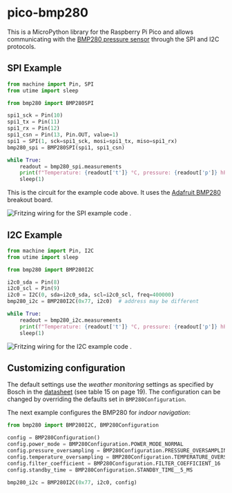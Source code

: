 # pico-bmp280

This is a MicroPython library for the Raspberry Pi Pico and allows communicating with the 
[BMP280 pressure sensor](https://www.bosch-sensortec.com/products/environmental-sensors/pressure-sensors/bmp280/) 
through the SPI and I2C protocols.

## SPI Example
```python
from machine import Pin, SPI
from utime import sleep

from bmp280 import BMP280SPI

spi1_sck = Pin(10)
spi1_tx = Pin(11)
spi1_rx = Pin(12)
spi1_csn = Pin(13, Pin.OUT, value=1)
spi1 = SPI(1, sck=spi1_sck, mosi=spi1_tx, miso=spi1_rx)
bmp280_spi = BMP280SPI(spi1, spi1_csn)

while True:
    readout = bmp280_spi.measurements
    print(f"Temperature: {readout['t']} °C, pressure: {readout['p']} hPa.")
    sleep(1)
```
This is the circuit for the example code above. It uses the [Adafruit BMP280](https://www.adafruit.com/product/2651) 
breakout board.

![Fritzing wiring for the SPI example code .](images/example_spi.png "Wiring")

## I2C Example
```python
from machine import Pin, I2C
from utime import sleep

from bmp280 import BMP280I2C

i2c0_sda = Pin(8)
i2c0_scl = Pin(9)
i2c0 = I2C(0, sda=i2c0_sda, scl=i2c0_scl, freq=400000)
bmp280_i2c = BMP280I2C(0x77, i2c0)  # address may be different

while True:
    readout = bmp280_i2c.measurements
    print(f"Temperature: {readout['t']} °C, pressure: {readout['p']} hPa.")
    sleep(1)
```

![Fritzing wiring for the I2C example code .](images/example_i2c.png "Wiring")

## Customizing configuration
The default settings use the *weather monitoring* settings as specified 
by Bosch in the [datasheet](https://www.bosch-sensortec.com/products/environmental-sensors/pressure-sensors/bmp280/#documents)
(see table 15 on page 19). The configuration can be changed by overriding the defaults set in `BMP280Configuration`.

The next example configures the BMP280 for *indoor navigation*:
```python
from bmp280 import BMP280I2C, BMP280Configuration

config = BMP280Configuration()
config.power_mode = BMP280Configuration.POWER_MODE_NORMAL
config.pressure_oversampling = BMP280Configuration.PRESSURE_OVERSAMPLING_16X
config.temperature_oversampling = BMP280Configuration.TEMPERATURE_OVERSAMPLING_2X
config.filter_coefficient = BMP280Configuration.FILTER_COEFFICIENT_16
config.standby_time = BMP280Configuration.STANDBY_TIME__5_MS

bmp280_i2c = BMP280I2C(0x77, i2c0, config)
```